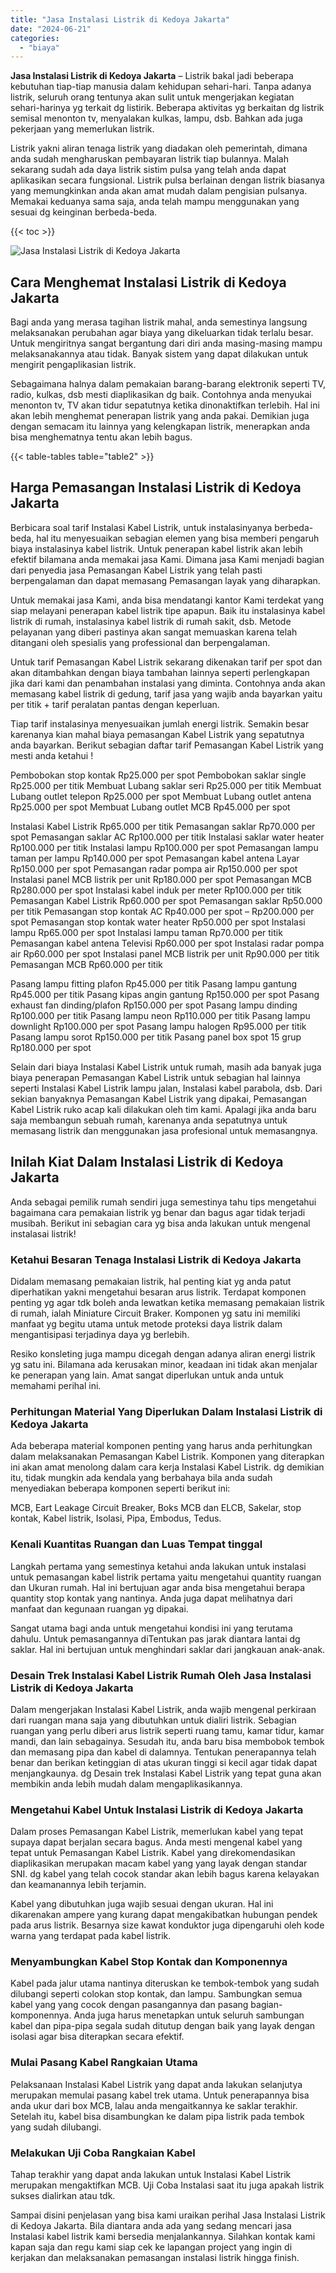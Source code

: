 ```yaml
---
title: "Jasa Instalasi Listrik di Kedoya Jakarta"
date: "2024-06-21"
categories: 
  - "biaya"
---
```


**Jasa Instalasi Listrik di Kedoya Jakarta** – Listrik bakal jadi beberapa kebutuhan tiap-tiap manusia dalam kehidupan sehari-hari. Tanpa adanya listrik, seluruh orang tentunya akan sulit untuk mengerjakan kegiatan sehari-harinya yg terkait dg listirik. Beberapa aktivitas yg berkaitan dg listrik semisal menonton tv, menyalakan kulkas, lampu, dsb. Bahkan ada juga pekerjaan yang memerlukan listrik.

Listrik yakni aliran tenaga listrik yang diadakan oleh pemerintah, dimana anda sudah mengharuskan pembayaran listrik tiap bulannya. Malah sekarang sudah ada daya listrik sistim pulsa yang telah anda dapat aplikasikan secara fungsional. Listrik pulsa berlainan dengan listrik biasanya yang memungkinkan anda akan amat mudah dalam pengisian pulsanya. Memakai keduanya sama saja, anda telah mampu menggunakan yang sesuai dg keinginan berbeda-beda.

{{< toc >}}

![Jasa Instalasi Listrik di Kedoya Jakarta](/images/instalasi-listrik-murah31.png)

## Cara Menghemat Instalasi Listrik di Kedoya Jakarta

Bagi anda yang merasa tagihan listrik mahal, anda semestinya langsung melaksanakan perubahan agar biaya yang dikeluarkan tidak terlalu besar. Untuk mengiritnya sangat bergantung dari diri anda masing-masing mampu melaksanakannya atau tidak. Banyak sistem yang dapat dilakukan untuk mengirit pengaplikasian listrik.

Sebagaimana halnya dalam pemakaian barang-barang elektronik seperti TV, radio, kulkas, dsb mesti diaplikasikan dg baik. Contohnya anda menyukai menonton tv, TV akan tidur sepatutnya ketika dinonaktifkan terlebih. Hal ini akan lebih menghemat penerapan listrik yang anda pakai. Demikian juga dengan semacam itu lainnya yang kelengkapan listrik, menerapkan anda bisa menghematnya tentu akan lebih bagus.

{{< table-tables table="table2" >}}

## Harga Pemasangan Instalasi Listrik di Kedoya Jakarta

Berbicara soal tarif Instalasi Kabel Listrik, untuk instalasinyanya berbeda-beda, hal itu menyesuaikan sebagian elemen yang bisa memberi pengaruh biaya instalasinya kabel listrik. Untuk penerapan kabel listrik akan lebih efektif bilamana anda memakai jasa Kami. Dimana jasa Kami menjadi bagian dari penyedia jasa Pemasangan Kabel Listrik yang telah pasti berpengalaman dan dapat memasang Pemasangan layak yang diharapkan.

Untuk memakai jasa Kami, anda bisa mendatangi kantor Kami terdekat yang siap melayani penerapan kabel listrik tipe apapun. Baik itu instalasinya kabel listrik di rumah, instalasinya kabel listrik di rumah sakit, dsb. Metode pelayanan yang diberi pastinya akan sangat memuaskan karena telah ditangani oleh spesialis yang professional dan berpengalaman.

Untuk tarif Pemasangan Kabel Listrik sekarang dikenakan tarif per spot dan akan ditambahkan dengan biaya tambahan lainnya seperti perlengkapan jika dari kami dan penambahan instalasi yang diminta. Contohnya anda akan memasang kabel listrik di gedung, tarif jasa yang wajib anda bayarkan yaitu per titik + tarif peralatan pantas dengan keperluan.

Tiap tarif instalasinya menyesuaikan jumlah energi listrik. Semakin besar karenanya kian mahal biaya pemasangan Kabel Listrik yang sepatutnya anda bayarkan. Berikut sebagian daftar tarif Pemasangan Kabel Listrik yang mesti anda ketahui !

Pembobokan stop kontak Rp25.000 per spot Pembobokan saklar single Rp25.000 per titik Membuat Lubang saklar seri Rp25.000 per titik Membuat Lubang outlet telepon Rp25.000 per spot Membuat Lubang outlet antena Rp25.000 per spot Membuat Lubang outlet MCB Rp45.000 per spot

Instalasi Kabel Listrik Rp65.000 per titik Pemasangan saklar Rp70.000 per spot Pemasangan saklar AC Rp100.000 per titik Instalasi saklar water heater Rp100.000 per titik Instalasi lampu Rp100.000 per spot Pemasangan lampu taman per lampu Rp140.000 per spot Pemasangan kabel antena Layar Rp150.000 per spot Pemasangan radar pompa air Rp150.000 per spot Instalasi panel MCB listrik per unit Rp180.000 per spot Pemasangan MCB Rp280.000 per spot Instalasi kabel induk per meter Rp100.000 per titik Pemasangan Kabel Listrik Rp60.000 per spot Pemasangan saklar Rp50.000 per titik Pemasangan stop kontak AC Rp40.000 per spot – Rp200.000 per spot Pemasangan stop kontak water heater Rp50.000 per spot Instalasi lampu Rp65.000 per spot Instalasi lampu taman Rp70.000 per titik Pemasangan kabel antena Televisi Rp60.000 per spot Instalasi radar pompa air Rp60.000 per spot Instalasi panel MCB listrik per unit Rp90.000 per titik Pemasangan MCB Rp60.000 per titik

Pasang lampu fitting plafon Rp45.000 per titik Pasang lampu gantung Rp45.000 per titik Pasang kipas angin gantung Rp150.000 per spot Pasang exhaust fan dinding/plafon Rp150.000 per spot Pasang lampu dinding Rp100.000 per titik Pasang lampu neon Rp110.000 per titik Pasang lampu downlight Rp100.000 per spot Pasang lampu halogen Rp95.000 per titik Pasang lampu sorot Rp150.000 per titik Pasang panel box spot 15 grup Rp180.000 per spot

Selain dari biaya Instalasi Kabel Listrik untuk rumah, masih ada banyak juga biaya penerapan Pemasangan Kabel Listrik untuk sebagian hal lainnya seperti Instalasi Kabel Listrik lampu jalan, Instalasi kabel parabola, dsb. Dari sekian banyaknya Pemasangan Kabel Listrik yang dipakai, Pemasangan Kabel Listrik ruko acap kali dilakukan oleh tim kami. Apalagi jika anda baru saja membangun sebuah rumah, karenanya anda sepatutnya untuk memasang listrik dan menggunakan jasa profesional untuk memasangnya.

## Inilah Kiat Dalam Instalasi Listrik di Kedoya Jakarta


Anda sebagai pemilik rumah sendiri juga semestinya tahu tips mengetahui bagaimana cara pemakaian listrik yg benar dan bagus agar tidak terjadi musibah. Berikut ini sebagian cara yg bisa anda lakukan untuk mengenal instalasai listrik!

### Ketahui Besaran Tenaga Instalasi Listrik di Kedoya Jakarta

Didalam memasang pemakaian listrik, hal penting kiat yg anda patut diperhatikan yakni mengetahui besaran arus listrik. Terdapat komponen penting yg agar tdk boleh anda lewatkan ketika memasang pemakaian listrik di rumah, ialah Miniature Circuit Braker. Komponen yg satu ini memiliki manfaat yg begitu utama untuk metode proteksi daya listrik dalam mengantisipasi terjadinya daya yg berlebih.

Resiko konsleting juga mampu dicegah dengan adanya aliran energi listrik yg satu ini. Bilamana ada kerusakan minor, keadaan ini tidak akan menjalar ke penerapan yang lain. Amat sangat diperlukan untuk anda untuk memahami perihal ini.

### Perhitungan Material Yang Diperlukan Dalam Instalasi Listrik di Kedoya Jakarta

Ada beberapa material komponen penting yang harus anda perhitungkan dalam melaksanakan Pemasangan Kabel Listrik. Komponen yang diterapkan ini akan amat menolong dalam cara kerja Instalasi Kabel Listrik. dg demikian itu, tidak mungkin ada kendala yang berbahaya bila anda sudah menyediakan beberapa komponen seperti berikut ini:

MCB, Eart Leakage Circuit Breaker, Boks MCB dan ELCB, Sakelar, stop kontak, Kabel listrik, Isolasi, Pipa, Embodus, Tedus.

### Kenali Kuantitas Ruangan dan Luas Tempat tinggal

Langkah pertama yang semestinya ketahui anda lakukan untuk instalasi untuk pemasangan kabel listrik pertama yaitu mengetahui quantity ruangan dan Ukuran rumah. Hal ini bertujuan agar anda bisa mengetahui berapa quantity stop kontak yang nantinya. Anda juga dapat melihatnya dari manfaat dan kegunaan ruangan yg dipakai.

Sangat utama bagi anda untuk mengetahui kondisi ini yang terutama dahulu. Untuk pemasangannya diTentukan pas jarak diantara lantai dg saklar. Hal ini bertujuan untuk menghindari saklar dari jangkauan anak-anak.

### Desain Trek Instalasi Kabel Listrik Rumah Oleh Jasa Instalasi Listrik di Kedoya Jakarta

Dalam mengerjakan Instalasi Kabel Listrik, anda wajib mengenal perkiraan dari ruangan mana saja yang dibutuhkan untuk dialiri listrik. Sebagian ruangan yang perlu diberi arus listrik seperti ruang tamu, kamar tidur, kamar mandi, dan lain sebagainya. Sesudah itu, anda baru bisa membobok tembok dan memasang pipa dan kabel di dalamnya. Tentukan penerapannya telah benar dan berikan ketinggian di atas ukuran tinggi si kecil agar tidak dapat menjangkaunya. dg Desain trek Instalasi Kabel Listrik yang tepat guna akan membikin anda lebih mudah dalam mengaplikasikannya.

### Mengetahui Kabel Untuk Instalasi Listrik di Kedoya Jakarta

Dalam proses Pemasangan Kabel Listrik, memerlukan kabel yang tepat supaya dapat berjalan secara bagus. Anda mesti mengenal kabel yang tepat untuk Pemasangan Kabel Listrik. Kabel yang direkomendasikan diaplikasikan merupakan macam kabel yang yang layak dengan standar SNI. dg kabel yang telah cocok standar akan lebih bagus karena kelayakan dan keamanannya lebih terjamin.

Kabel yang dibutuhkan juga wajib sesuai dengan ukuran. Hal ini dikarenakan ampere yang kurang dapat mengakibatkan hubungan pendek pada arus listrik. Besarnya size kawat konduktor juga dipengaruhi oleh kode warna yang terdapat pada kabel listrik.

### Menyambungkan Kabel Stop Kontak dan Komponennya

Kabel pada jalur utama nantinya diteruskan ke tembok-tembok yang sudah dilubangi seperti colokan stop kontak, dan lampu. Sambungkan semua kabel yang yang cocok dengan pasangannya dan pasang bagian-komponennya. Anda juga harus menetapkan untuk seluruh sambungan kabel dan pipa-pipa segala sudah ditutup dengan baik yang layak dengan isolasi agar bisa diterapkan secara efektif.

### Mulai Pasang Kabel Rangkaian Utama

Pelaksanaan Instalasi Kabel Listrik yang dapat anda lakukan selanjutya merupakan memulai pasang kabel trek utama. Untuk penerapannya bisa anda ukur dari box MCB, lalau anda mengaitkannya ke saklar terakhir. Setelah itu, kabel bisa disambungkan ke dalam pipa listrik pada tembok yang sudah dilubangi.

### Melakukan Uji Coba Rangkaian Kabel

Tahap terakhir yang dapat anda lakukan untuk Instalasi Kabel Listrik merupakan mengaktifkan MCB. Uji Coba Instalasi saat itu juga apakah listrik sukses dialirkan atau tdk.

Sampai disini penjelasan yang bisa kami uraikan perihal Jasa Instalasi Listrik di Kedoya Jakarta. Bila diantara anda ada yang sedang mencari jasa Instalasi kabel listrik kami bersedia menjalankannya. Silahkan kontak kami kapan saja dan regu kami siap cek ke lapangan project yang ingin di kerjakan dan melaksanakan pemasangan instalasi listrik hingga finish.
